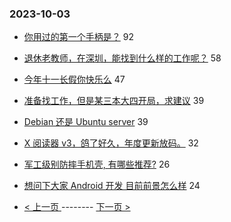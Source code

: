 ### 2023-10-03 
- [你用过的第一个手柄是？](https://www.v2ex.com/t/978665) 92
- [退休老教师，在深圳，能找到什么样的工作呢？](https://www.v2ex.com/t/978678) 58
- [今年十一长假你快乐么](https://www.v2ex.com/t/978680) 47
- [准备找工作，但是某三本大四开局，求建议](https://www.v2ex.com/t/978659) 39
- [Debian 还是 Ubuntu server](https://www.v2ex.com/t/978670) 39
- [X 阅读器 v3，鸽了好久，年度更新放码。](https://www.v2ex.com/t/978710) 32
- [军工级别防摔手机壳, 有哪些推荐?](https://www.v2ex.com/t/978696) 26
- [想问下大家 Android 开发 目前前景怎么样](https://www.v2ex.com/t/978676) 24 

- [ < 上一页 ](https://github.com/able8/v2ex-hot-record/blob/master/2023-10-02.md) -------- [ 下一页 > ](https://github.com/able8/v2ex-hot-record/blob/master/2023-10-04.md)